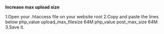 **Increase max upload size**

1.Open your .htaccess file on your website root
2.Copy and paste the lines below
    php_value upload_max_filesize 64M
    php_value post_max_size 64M
3.Save it.
